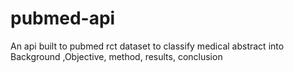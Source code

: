 # pubmed-api
An api built to pubmed rct dataset to classify medical abstract into Background ,Objective, method, results, conclusion
